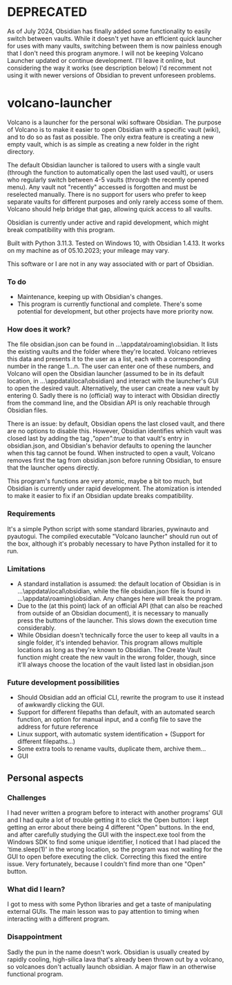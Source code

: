 # DEPRECATED
As of July 2024, Obsidian has finally added some functionality to easily switch between vaults. While it doesn't yet have an efficient quick launcher for uses with many vaults, switching between them is now painless enough that I don't need this program anymore. I will not be keeping Volcano Launcher updated or continue development.
I'll leave it online, but considering the way it works (see description below) I'd recomment not using it with newer versions of Obsidian to prevent unforeseen problems.

# volcano-launcher
Volcano is a launcher for the personal wiki software Obsidian. The purpose of Volcano is to make it easier to open
Obsidian with a  specific vault (wiki), and to do so as fast as possible. The only extra feature is creating a new empty
vault, which is  as simple as creating a new folder in the right directory.


The default Obsidian launcher is tailored to users with a single vault (through the function to automatically open the
last used vault), or users who regularly switch between 4-5 vaults (through the recently opened menu). Any vault not
"recently" accessed is forgotten and must be reselected manually. There is no support for users who prefer to keep
separate vaults for different purposes and only rarely access some of them. Volcano should help bridge that gap, allowing
quick access to all vaults.

Obsidian is currently under active and rapid development, which might break compatibility with this program.

Built with Python 3.11.3.
Tested on Windows 10, with Obsidian 1.4.13. It works on my machine as of 05.10.2023; your mileage may vary.

This software or I are not in any way associated with or part of Obsidian.

### To do

- Maintenance, keeping up with Obsidian's changes.
- This program is currently functional and complete. There's some potential for development, but other projects have more priority now.

### How does it work?

The file obsidian.json can be found in ...\appdata\roaming\obsidian. It lists the existing vaults and the folder where
they're located. Volcano retrieves this data and presents it to the user as a list, each with a corresponding number
in the range 1...n. The user can enter one of these numbers, and Volcano will open the Obsidian launcher (assumed to be
in its default location, in ...\appdata\local\obsidian) and interact with the launcher's GUI to open the desired vault.
Alternatively, the user can create a new vault by entering 0. Sadly there is no (official) way to interact with Obsidian
directly from the command line, and the Obsidian API is only reachable through Obsidian files.

There is an issue: by default, Obsidian opens the last closed vault, and there are no options to disable this. However,
Obsidian identifies which vault was closed last by adding the tag *,"open":true* to that vault's entry in obsidian.json,
and Obsidian's behavior defaults to opening the launcher when this tag cannot be found. When instructed to open a vault,
Volcano removes first the tag from obsidian.json before running Obsidian, to ensure that the launcher opens directly.

This program's functions are very atomic, maybe a bit too much, but Obsidian is currently under rapid development. The
atomization is intended to make it easier to fix if an Obsidian update breaks compatibility.

### Requirements

It's a simple Python script with some standard libraries, pywinauto and pyautogui. The compiled executable "Volcano launcher"
should run out of the box, although it's probably necessary to have Python installed for it to run.

### Limitations

- A standard installation is assumed: the default location of Obsidian is in ...\appdata\local\obsidian, while the  file obsidian.json file is found in ...\appdata\roaming\obsidian. Any changes here will break the program.
- Due to the (at this point) lack of an official API (that can also be reached from outside of an Obsidian document), it is necessary to manually press the buttons of the launcher. This slows down the execution time considerably.
- While Obsidian doesn't technically force the user to keep all vaults in a single folder, it's intended behavior. This program allows multiple locations as long as they're known to Obsidian. The Create Vault function might create the new vault in the wrong folder, though, since it'll always choose the location of the vault listed last in obsidian.json

### Future development possibilities

- Should Obsidian add an official CLI, rewrite the program to use it instead of awkwardly clicking the GUI.
- Support for different filepaths than default, with an automated search function, an option for manual input, and a config file to save the address for future reference
- Linux support, with automatic system identification + (Support for different filepaths...)
- Some extra tools to rename vaults, duplicate them, archive them...
- GUI


## Personal aspects

### Challenges

I had never written a program before to interact with another programs' GUI and I had quite a lot of trouble getting
it to click the Open button: I kept getting an error about there being 4 different "Open" buttons. In the end, and after
carefully studying the GUI with the inspect.exe tool from the Windows SDK to find some unique identifier, I noticed that
I had placed the 'time.sleep(1)' in the wrong location, so the program was not waiting for the GUI to open before
executing the click. Correcting this fixed the entire issue. Very fortunately, because I couldn't find more than one
"Open" button.

### What did I learn?

I got to mess with some Python libraries and get a taste of manipulating external GUIs. The main lesson was to pay attention to timing
when interacting with a different program.

### Disappointment

Sadly the pun in the name doesn't work. Obsidian is usually created by rapidly cooling, high-silica lava that's already
been thrown out by a volcano, so volcanoes don't actually launch obsidian. A major flaw in an otherwise functional
program.
